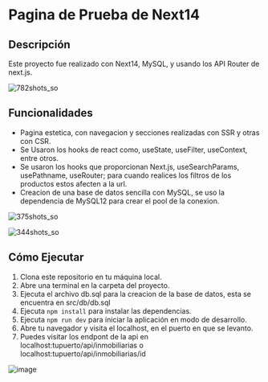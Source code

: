 # Pagina de Prueba de Next14

## Descripción

Este proyecto fue realizado con Next14, MySQL, y usando los API Router de next.js.

![782shots_so](https://github.com/Rodriiandino/inmobiliaria-next14/assets/106351323/60e43f71-474c-4cf5-ae70-be99fe273507)

## Funcionalidades

- Pagina estetica, con navegacion y secciones realizadas con SSR y otras con CSR.
- Se Usaron los hooks de react como, useState, useFilter, useContext, entre otros.
- Se usaron los hooks que proporcionan Next.js, useSearchParams, usePathname, useRouter; para cuando realices los filtros de los productos estos afecten a la url.
- Creacion de una base de datos sencilla con MySQL, se uso la dependencia de MySQL12 para crear el pool de la conexion.

![375shots_so](https://github.com/Rodriiandino/inmobiliaria-next14/assets/106351323/ecf3ec64-50fb-4ff3-8bbc-e020b74d4c1a)


![344shots_so](https://github.com/Rodriiandino/inmobiliaria-next14/assets/106351323/a40a9bdd-7513-4f98-b8cd-29781294b570)


## Cómo Ejecutar

1. Clona este repositorio en tu máquina local.
2. Abre una terminal en la carpeta del proyecto.
3. Ejecuta el archivo db.sql para la creacion de la base de datos, esta se encuentra en src/db/db.sql
4. Ejecuta `npm install` para instalar las dependencias.
5. Ejecuta `npm run dev` para iniciar la aplicación en modo de desarrollo.
6. Abre tu navegador y visita el localhost, en el puerto en que se levanto.
7. Puedes visitar los endpont de la api en localhost:tupuerto/api/inmobiliarias o localhost:tupuerto/api/inmobiliarias/id

![image](https://github.com/Rodriiandino/inmobiliaria-next14/assets/106351323/22210d72-495b-43e2-804e-483562d2e940)

